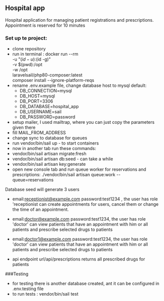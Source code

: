 ## Hospital app

Hospital application for managing patient registrations and prescriptions.
Appointment is reserved for 10 minutes 

### Set up te project:
- clone repository
- run in terminal : docker run --rm \
  -u "$(id -u):$(id -g)" \
  -v $(pwd):/opt \
  -w /opt \
  laravelsail/php80-composer:latest \
  composer install --ignore-platform-reqs
- rename .env.example file, change database host to mysql
default: 
  - DB_CONNECTION=mysql
  - DB_HOST=mysql
  - DB_PORT=3306
  - DB_DATABASE=hospital_app
  - DB_USERNAME=sail
  - DB_PASSWORD=password
- setup mailer, I used mailtrap, where you can just copy the parameters given there
- fill MAIL_FROM_ADDRESS
- change sync to database for queues
- run vendor/bin/sail up - to start containers
- now in another tab run these commands:
- vendor/bin/sail artisan migrate:fresh
- vendor/bin/sail artisan db:seed  - can take a while
- vendor/bin/sail artisan key:generate
- open new console tab and run queue worker for reservations and prescriptions: ./vendor/bin/sail artisan queue:work --queue=reservations

Database seed will generate 3 users

- email:receptionist@example.com password:test1234 , the user has role 'receptionist can create appointments for users, cancel them or change the time of an appointment.
- email:doctor@example.com password:test1234, the user has role 'doctor' can view patients that have an appointment with him or all patients and prescribe selected drugs to patients
- email:doctor1@example.com password:test1234, the user has role 'doctor' can view patients that have an appointment with him or all patients and prescribe selected drugs to patients

- api endpoint url/api/prescriptions returns all prescribed drugs for patients

###Testing

- for testing there is another database created, ant it can be configured in .env.testing file
- to run tests : vendor/bin/sail test
